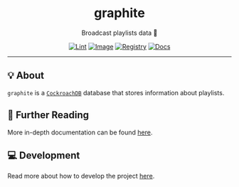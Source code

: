 <h1 align="center">graphite</h1>

<div align="center">

Broadcast playlists data 💽

[![Lint](https://github.com/radio-aktywne/graphite/actions/workflows/lint.yaml/badge.svg)](https://github.com/radio-aktywne/graphite/actions/workflows/lint.yaml)
[![Image](https://github.com/radio-aktywne/graphite/actions/workflows/image.yaml/badge.svg)](https://github.com/radio-aktywne/graphite/actions/workflows/image.yaml)
[![Registry](https://github.com/radio-aktywne/graphite/actions/workflows/registry.yaml/badge.svg)](https://github.com/radio-aktywne/graphite/actions/workflows/registry.yaml)
[![Docs](https://github.com/radio-aktywne/graphite/actions/workflows/docs.yaml/badge.svg)](https://github.com/radio-aktywne/graphite/actions/workflows/docs.yaml)

</div>

---

## 💡 About

`graphite` is a [`CockroachDB`](https://github.com/cockroachdb/cockroach) database
that stores information about playlists.

## 📄 Further Reading

More in-depth documentation can be found
[here](https://radio-aktywne.github.io/graphite).

## 💻 Development

Read more about how to develop the project
[here](https://github.com/radio-aktywne/graphite/blob/main/CONTRIBUTING.md).
